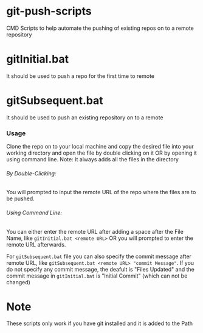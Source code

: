 # git-push-scripts
CMD Scripts to help automate the pushing of existing repos on to a remote repository

# gitInitial.bat
It should be used to push a repo for the first time to remote

# gitSubsequent.bat
It should be used to push an existing repository on to a remote

### Usage
Clone the repo on to your local machine and copy the desired file into your working directory and open the file by double clicking on it OR by opening it using command line.
Note: It always adds all the files in the directory

###### By Double-Clicking:
You will prompted to input the remote URL of the repo where the files are to be pushed.

###### Using Command Line:
You can either enter the remote URL after adding a space after the File Name, like ```gitInitial.bat <remote URL>``` OR you will prompted to enter the remote URL afterwards.


For ```gitSubsequent.bat``` file you can also specify the commit message after remote URL, like ```gitSubsequent.bat <remote URL> "commit Message"```.
If you do not specify any commit message, the deafult is "Files Updated"
and the commit message in ```gitInitial.bat``` is "Initial Commit" (which can not be changed)

# Note
These scripts only work if you have git installed and it is added to the Path


